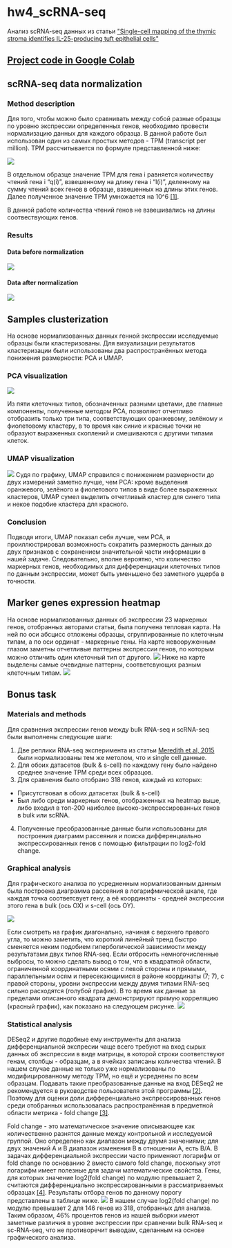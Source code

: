 # hw4_scRNA-seq
Анализ scRNA-seq данных из статьи ["Single-cell mapping of the thymic stroma identifies IL-25-producing tuft epithelial cells"](https://drive.google.com/file/d/1PozBU0cxuXQIQcKqGvgZ-6-bQ1wxwD-2/view?usp=sharing)
## [Project code in Google Colab](https://colab.research.google.com/drive/1Aq2B7r6gzBAMxI8udHeruYxEfhwalmN_?usp=sharing)
## scRNA-seq data normalization
### Method description
Для того, чтобы можно было сравнивать между собой разные образцы по уровню экспрессии определенных генов, необходимо провести нормализацию данных для каждого образца. В данной работе был использован один из самых простых методов - TPM (transcript per million). TPM рассчитывается по формуле представленной ниже:

![](images/tpm_formula.png)

В отдельном образце значение TPM для гена i равняется количеству чтений гена i “q(i)”, взвешенному на длину гена i “l(i)”, деленному на сумму чтений всех генов в образце, взвешенных на длины этих генов. Далее полученное значение TPM умножается на 10^6 [[1]](https://translational-medicine.biomedcentral.com/articles/10.1186/s12967-021-02936-w).

В данной работе количества чтений генов не взвешивались на длины соотвествующих генов.
### Results
#### Data before normalization
![](images/pre-norm_counts.png)
#### Data after normalization
![](images/norm_counts.png)
## Samples clusterization
На основе нормализованных данных генной экспрессии исследуемые образцы были кластеризованы. Для визуализации результатов кластеризации были использованы два распространённых метода понижения размерности: PCA и UMAP.
### PCA visualization
![](images/pca.png)

Из пяти клеточных типов, обозначенных разными цветами, две главные компоненты, полученные методом PCA, позволяют отчетливо отобразить только три типа, соответствующих оранжевому, зелёному и фиолетовому кластеру, в то время как синие и красные точки не образуют выраженных скоплений и смешиваются с другими типами клеток.
### UMAP visualization
![](images/umap.png)
Судя по графику, UMAP справился с понижением размерности до двух измерений заметно лучше, чем PCA: кроме выделения оранжевого, зелёного и фиолетового типов в виде более выраженных кластеров, UMAP сумел выделить отчетливый кластер для синего типа и некое подобие кластера для красного.
### Conclusion
Подводя итоги, UMAP показал себя лучше, чем PCA, и проиллюстрировал возможность сократить размерность данных до двух признаков с сохранением значительной части информации в нашей задаче. Следовательно, вполне вероятно, что количество маркерных генов, необходимых для дифференциации клеточных типов по данным экспрессии, может быть уменьшено без заметного ущерба в точности.
## Marker genes expression heatmap
На основе нормализованных данных об экспрессии 23 маркерных генов, отобранных авторами статьи, была получена тепловая карта. На ней по оси абсцисс отложены образцы, сгруппированные по клеточным типам, а по оси ординат - маркерные гены. На карте невооруженным глазом заметны отчетливые паттерны экспрессии генов, по которым можно отличить один клеточный тип от другого.
![](images/heatmap.png)
Ниже на карте выделены самые очевидные паттерны, соответсвующих разным клеточным типам.
![](images/heatmap_marked.png)
## Bonus task
### Materials and methods
Для сравнения экспрессии генов между bulk RNA-seq и scRNA-seq были выполнены следующие шаги:
1. Две реплики RNA-seq эксперимента из статьи [Meredith et al, 2015](https://pubmed.ncbi.nlm.nih.gov/26237550/) были нормализованы тем же метолом, что и single cell данные.
2. Для обоих датасетов (bulk & s-cell) по каждому гену было найдено среднее значение TPM среди всех образцов.
3. Для сравнения было отобрано 318 генов, каждый из которых:
* Присутствовал в обоих датасетах (bulk & s-cell)
* Был либо среди маркерных генов, отображенных на heatmap выше, либо входил в топ-200 наиболее высоко-экспрессированных генов в bulk или scRNA.
4. Полученные преобразованные данные были использованы для построения диаграмм рассеяния и поиска дифференциально экспрессированных генов с помощью фильтрации по log2-fold change.
### Graphical analysis
Для графического анализа по усредненным нормализованным данным была построена диаграмма рассеяния в логарифмической шкале, где каждая точка соответсвует гену, а её координаты - средней экспрессии этого гена в bulk (ось OX) и s-cell (ось OY).

![](images/ln-sc_vs_ln-bulk.png)

Если смотреть на график диагонально, начиная с верхнего правого угла, то можно заметить, что короткий линейный тренд быстро сменяется неким подобием гиперболической зависимости между результатами двух типов RNA-seq. Если отбросить немногочисленные выбросы, то можно сделать вывод о том, что в квадратной области, ограниченной координатными осями с левой стороны и прямыми, параллельными осям и пересекающимися в районе координаты (7; 7), с правой стороны, уровни экспрессии между двумя типами RNA-seq сильно расходятся (голубой график). В то время как данные за пределами описанного квадрата демонстрируют прямую корреляцию (красный график), как показано на следующем рисунке.
![](images/ln-sc_vs_ln-bulk_marked.jpg)
### Statistical analysis
DESeq2 и другие подобные ему инструменты для анализа дифференциальной экспресии чаще всего требуют на вход сырых данных об экспрессии в виде матрицы, в которой строки соответствуют генам, столбцы - образцам, а в ячейках записаны количества чтений. В нашем случае данные не только уже нормализованы по модифицированному методу TPM, но ещё и усреднены по всем образцам. Подавать такие преобразованные данные на вход DESeq2 не рекомендуется в руководстве пользователя этой программы [[2]](http://bioconductor.org/packages/devel/bioc/vignettes/DESeq2/inst/doc/DESeq2.html). Поэтому для оценки доли дифференциально экспрессированных генов среди отобранных использовалась распространённая в предметной области метрика - fold change [[3]](https://faseb.onlinelibrary.wiley.com/doi/abs/10.1096/fj.02-0351fje).

Fold change - это математическое значение описывающее как количественно разнятся данные между контрольной и исследуемой группой. Оно определено как диапазон между двумя значениями; для двух значений A и B диапазон изменения B в отношении A, есть B/A. В задачах дифференциальной экспрессии часто применяют логарифм от fold change по основанию 2 вместо самого fold change, поскольку этот логарифм имеет полезные для задачи математические свойства. Гены, для которых значение log2(fold change) по модулю превышает 2, считаются дифференциально экспрессированными в рассматриваемых образцах [[4]](https://academic.oup.com/biostatistics/article/9/2/321/353777?login=false). Результаты отбора генов по данному порогу представлены в таблице ниже.
![](images/log2fc.png)
В нашем случае log2(fold change) по модулю превышает 2 для 146 генов из 318, отобранных для анализа. Таким образом, 46% процентов генов из нашей выборки имеют заметные различия в уровне экспрессии при сравнении bulk RNA-seq и sc-RNA-seq, что не противоречит выводам, сделанным на основе графического анализа.

